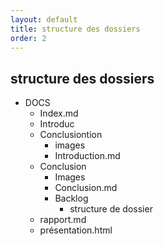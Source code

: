 ```yaml
---
layout: default
title: structure des dossiers
order: 2
---
```

<!--  -->
## structure des dossiers
- DOCS
  - Index.md
  - Introduc
  - Conclusiontion
    - images
    - Introduction.md
  - Conclusion
    - Images
    - Conclusion.md
    - Backlog
      - structure de dossier
  -  rapport.md
  -  présentation.html
